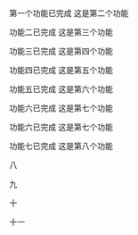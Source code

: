第一个功能已完成
这是第二个功能

功能二已完成
这是第三个功能

功能三已完成
这是第四个功能

功能四已完成
这是第五个功能

功能五已完成
这是第六个功能

功能六已完成
这是第七个功能

功能六已完成
这是第七个功能

功能七已完成
这是第八个功能

八

九

十

十一